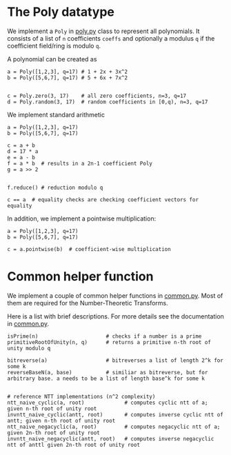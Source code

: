 
# The Poly datatype

We implement a `Poly` in [poly.py](./poly.py) class to represent all polynomials.
It consists of a list of `n` coefficients `coeffs` and optionally
a modulus `q` if the coefficient field/ring is modulo `q`.


A polynomial can be created as

```
a = Poly([1,2,3], q=17) # 1 + 2x + 3x^2
b = Poly([5,6,7], q=17) # 5 + 6x + 7x^2


c = Poly.zero(3, 17)    # all zero coefficients, n=3, q=17
d = Poly.random(3, 17)  # random coefficients in [0,q), n=3, q=17
```

We implement standard arithmetic
```
a = Poly([1,2,3], q=17)
b = Poly([5,6,7], q=17)

c = a + b
d = 17 * a
e = a - b
f = a * b  # results in a 2n-1 coefficient Poly
g = a >> 2


f.reduce() # reduction modulo q

c == a  # equality checks are checking coefficient vectors for equality
```


In addition, we implement a pointwise multiplication:
```
a = Poly([1,2,3], q=17)
b = Poly([5,6,7], q=17)

c = a.pointwise(b)  # coefficient-wise multiplication
```

# Common helper function

We implement a couple of common helper functions in [common.py](./common.py).
Most of them are required for the Number-Theoretic Transforms.

Here is a list with brief descriptions. For more details see the documentation in [common.py](./common.py).
```
isPrime(n)                      # checks if a number is a prime
primitiveRootOfUnity(n, q)      # returns a primitive n-th root of unity modulo q

bitreverse(a)                   # bitreverses a list of length 2^k for some k
reverseBaseN(a, base)           # similiar as bitreverse, but for arbitrary base. a needs to be a list of length base^k for some k


# reference NTT implementations (n^2 complexity)
ntt_naive_cyclic(a, root)             # computes cyclic ntt of a; given n-th root of unity root
invntt_naive_cyclic(antt, root)       # computes inverse cyclic ntt of antt; given n-th root of unity root
ntt_naive_negacyclic(a, root)         # computes negacyclic ntt of a; given 2n-th root of unity root
invntt_naive_negacyclic(antt, root)   # computes inverse negacyclic ntt of anttl given 2n-th root of unity root
```
